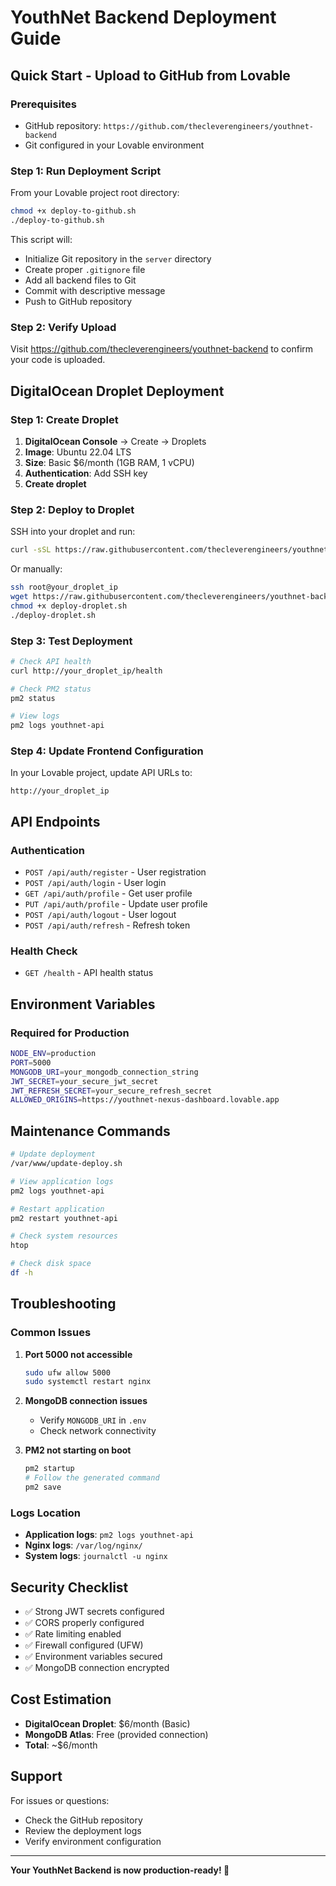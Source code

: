
# YouthNet Backend Deployment Guide

## Quick Start - Upload to GitHub from Lovable

### Prerequisites
- GitHub repository: `https://github.com/thecleverengineers/youthnet-backend`
- Git configured in your Lovable environment

### Step 1: Run Deployment Script
From your Lovable project root directory:

```bash
chmod +x deploy-to-github.sh
./deploy-to-github.sh
```

This script will:
- Initialize Git repository in the `server` directory
- Create proper `.gitignore` file
- Add all backend files to Git
- Commit with descriptive message
- Push to GitHub repository

### Step 2: Verify Upload
Visit https://github.com/thecleverengineers/youthnet-backend to confirm your code is uploaded.

## DigitalOcean Droplet Deployment

### Step 1: Create Droplet
1. **DigitalOcean Console** → Create → Droplets
2. **Image**: Ubuntu 22.04 LTS
3. **Size**: Basic $6/month (1GB RAM, 1 vCPU)
4. **Authentication**: Add SSH key
5. **Create droplet**

### Step 2: Deploy to Droplet
SSH into your droplet and run:

```bash
curl -sSL https://raw.githubusercontent.com/thecleverengineers/youthnet-backend/main/deploy-droplet.sh | bash
```

Or manually:

```bash
ssh root@your_droplet_ip
wget https://raw.githubusercontent.com/thecleverengineers/youthnet-backend/main/deploy-droplet.sh
chmod +x deploy-droplet.sh
./deploy-droplet.sh
```

### Step 3: Test Deployment
```bash
# Check API health
curl http://your_droplet_ip/health

# Check PM2 status
pm2 status

# View logs
pm2 logs youthnet-api
```

### Step 4: Update Frontend Configuration
In your Lovable project, update API URLs to:
```
http://your_droplet_ip
```

## API Endpoints

### Authentication
- `POST /api/auth/register` - User registration
- `POST /api/auth/login` - User login
- `GET /api/auth/profile` - Get user profile
- `PUT /api/auth/profile` - Update user profile
- `POST /api/auth/logout` - User logout
- `POST /api/auth/refresh` - Refresh token

### Health Check
- `GET /health` - API health status

## Environment Variables

### Required for Production
```bash
NODE_ENV=production
PORT=5000
MONGODB_URI=your_mongodb_connection_string
JWT_SECRET=your_secure_jwt_secret
JWT_REFRESH_SECRET=your_secure_refresh_secret
ALLOWED_ORIGINS=https://youthnet-nexus-dashboard.lovable.app
```

## Maintenance Commands

```bash
# Update deployment
/var/www/update-deploy.sh

# View application logs
pm2 logs youthnet-api

# Restart application
pm2 restart youthnet-api

# Check system resources
htop

# Check disk space
df -h
```

## Troubleshooting

### Common Issues

1. **Port 5000 not accessible**
   ```bash
   sudo ufw allow 5000
   sudo systemctl restart nginx
   ```

2. **MongoDB connection issues**
   - Verify `MONGODB_URI` in `.env`
   - Check network connectivity

3. **PM2 not starting on boot**
   ```bash
   pm2 startup
   # Follow the generated command
   pm2 save
   ```

### Logs Location
- **Application logs**: `pm2 logs youthnet-api`
- **Nginx logs**: `/var/log/nginx/`
- **System logs**: `journalctl -u nginx`

## Security Checklist

- ✅ Strong JWT secrets configured
- ✅ CORS properly configured
- ✅ Rate limiting enabled
- ✅ Firewall configured (UFW)
- ✅ Environment variables secured
- ✅ MongoDB connection encrypted

## Cost Estimation

- **DigitalOcean Droplet**: $6/month (Basic)
- **MongoDB Atlas**: Free (provided connection)
- **Total**: ~$6/month

## Support

For issues or questions:
- Check the GitHub repository
- Review the deployment logs
- Verify environment configuration

---

**Your YouthNet Backend is now production-ready! 🚀**
